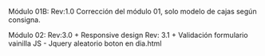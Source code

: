 Módulo 01B:
	Rev:1.0
	Corrección del módulo 01, solo modelo de cajas según consigna.

Módulo 02:
	Rev:3.0
	+ Responsive design
	Rev: 3.1
	+ Validación formulario vainilla JS
	- Jquery aleatorio boton en dia.html







